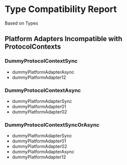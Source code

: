 # Type Compatibility Report

Based on Types

## Platform Adapters Incompatible with ProtocolContexts

### DummyProtocolContextSync

- dummyPlatformAdapterAsync
- dummyPlatformAdapter12

### DummyProtocolContextAsync

- dummyPlatformAdapterSync
- dummyPlatformAdapter01
- dummyPlatformAdapter02

### DummyProtocolContextSyncOrAsync

- dummyPlatformAdapterSync
- dummyPlatformAdapter01
- dummyPlatformAdapter02
- dummyPlatformAdapterAsync
- dummyPlatformAdapter12

